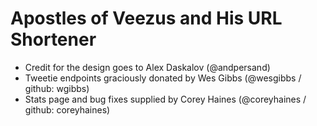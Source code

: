 # Apostles of Veezus and His URL Shortener

* Credit for the design goes to Alex Daskalov (@andpersand)
* Tweetie endpoints graciously donated by Wes Gibbs (@wesgibbs / github: wgibbs)
* Stats page and bug fixes supplied by Corey Haines (@coreyhaines / github: coreyhaines)
